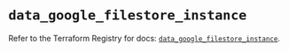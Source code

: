 # `data_google_filestore_instance`

Refer to the Terraform Registry for docs: [`data_google_filestore_instance`](https://registry.terraform.io/providers/hashicorp/google/6.32.0/docs/data-sources/filestore_instance).
